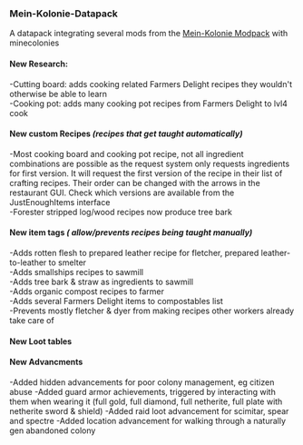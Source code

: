 ### Mein-Kolonie-Datapack
A datapack integrating several mods from the [Mein-Kolonie Modpack](https://www.curseforge.com/minecraft/modpacks/mein-kolonie) with minecolonies

#### New Research:
  -Cutting board: adds cooking related Farmers Delight recipes they wouldn't otherwise be able to learn  
  -Cooking pot: adds many cooking pot recipes from Farmers Delight to lvl4 cook   
    
#### New custom Recipes   *(recipes that get taught automatically)* 
  -Most cooking board and cooking pot recipe, not all ingredient combinations are possible as the request system only requests ingredients for first version. It will request the first version of the recipe in their list of crafting recipes. Their order can be changed with the arrows in the restaurant GUI. Check which versions are available from the JustEnoughItems interface  
  -Forester stripped log/wood recipes now produce tree bark  
    
#### New item tags   *( allow/prevents recipes being taught manually)* 
  -Adds rotten flesh to prepared leather recipe for fletcher, prepared leather-to-leather to smelter  
  -Adds smallships recipes to sawmill  
  -Adds tree bark & straw as ingredients to sawmill  
  -Adds organic compost recipes to farmer  
  -Adds several Farmers Delight items to compostables list  
  -Prevents mostly fletcher & dyer from making recipes other workers already take care of  

#### New Loot tables


#### New Advancments
-Added hidden advancements for poor colony management, eg citizen abuse
-Added guard armor achievements, triggered by interacting with them when wearing it (full gold, full diamond, full netherite, full plate with netherite sword & shield)
-Added raid loot advancement for scimitar, spear and spectre
-Added location advancement for walking through a naturally gen abandoned colony
